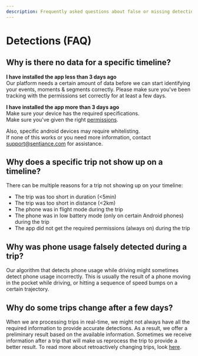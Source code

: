 ```yaml
---
description: Frequently asked questions about false or missing detections.
---
```


# Detections \(FAQ\)

## Why is there no data for a specific timeline?

**I have installed the app less than 3 days ago**  
Our platform needs a certain amount of data before we can start identifying your events, moments & segments correctly. Please make sure you've been tracking with the permissions set correctly for at least a few days. 

**I have installed the app more than 3 days ago**  
Make sure your device has the required specifications.  
Make sure you've given the right [permissions](../../sdk/getting-started/android-sdk/permissions.md). 

Also, specific android devices may require whitelisting.  
If none of this works or you need more information, contact [support@sentiance.com](mailto:support@sentiance.com) for assistance.

## **Why does a specific trip not show up on a timeline?**

There can be multiple reasons for a trip not showing up on your timeline:

* The trip was too short in duration \(&lt;5min\)
* The trip was too short in distance \(&lt;2km\)
* The phone was in flight mode during the trip
* The phone was in low battery mode \(only on certain Android phones\) during the trip
* The app did not get the required permissions \(always on\) during the trip

## **Why was phone usage falsely detected during a trip?**

Our algorithm that detects phone usage while driving might sometimes detect phone usage incorrectly. This is usually the result of a phone moving in the pocket while driving, or hitting a sequence of speed bumps on a certain trajectory. 

## **Why do some trips change after a few days?**

When we are processing trips in real-time, we might not always have all the required information to provide accurate detections. As a result, we offer a preliminary result based on the available information. Sometimes we receive information after a trip that will make us reprocess the trip to provide a better result. To read more about retroactively changing trips, look [here](https://www.sentiance.com/2019/07/03/when-context-is-king-time-is-queen/).  


